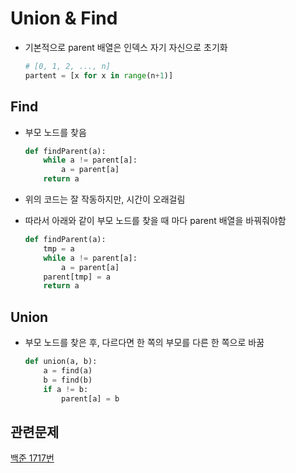 # Union & Find

- 기본적으로 parent 배열은 인덱스 자기 자신으로 초기화

  ```python
  # [0, 1, 2, ..., n]
  partent = [x for x in range(n+1)]
  ```

## Find

- 부모 노드를 찾음

  ```python
  def findParent(a):
      while a != parent[a]:
          a = parent[a]
      return a
  ```

- 위의 코드는 잘 작동하지만, 시간이 오래걸림

- 따라서 아래와 같이 부모 노드를 찾을 때 마다 parent 배열을 바꿔줘야함

  ```python
  def findParent(a):
      tmp = a
      while a != parent[a]:
          a = parent[a]
      parent[tmp] = a
      return a
  ```



## Union

- 부모 노드를 찾은 후, 다르다면 한 쪽의 부모를 다른 한 쪽으로 바꿈

  ```python
  def union(a, b):
      a = find(a)
      b = find(b)
      if a != b:
          parent[a] = b
  ```



## 관련문제

[백준 1717번](https://www.acmicpc.net/problem/1717)